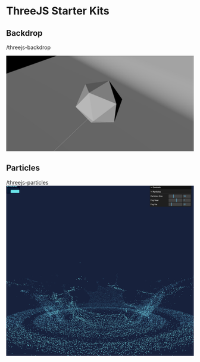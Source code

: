 # ThreeJS Starter Kits

## Backdrop
/threejs-backdrop

![](threejs-backdrop/preview.jpg)

## Particles
/threejs-particles
![](threejs-particles/preview.jpg)